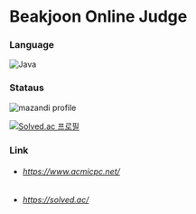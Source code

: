 # Beakjoon Online Judge 

### Language 

![Java](https://img.shields.io/badge/Java-ED8B00.svg?&style=flat-square&logo=openjdk&logoColor=white)


### Stataus
![mazandi profile](http://mazandi.herokuapp.com/api?handle=fkfkfosem2&theme=warm)

[![Solved.ac 프로필](http://mazassumnida.wtf/api/v2/generate_badge?boj=fkfkfosem2)](https://solved.ac/fkfkfosem2)




### Link
- ###### https://www.acmicpc.net/
- ###### https://solved.ac/

